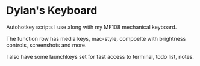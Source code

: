 
Dylan's Keyboard
===============================================================================

Autohotkey scripts I use along wtih my MF108 mechanical keyboard.

The function row has media keys, mac-style, compoelte with brightness controls, screenshots and more.

I also have some launchkeys set for fast access to terminal, todo list, notes.
